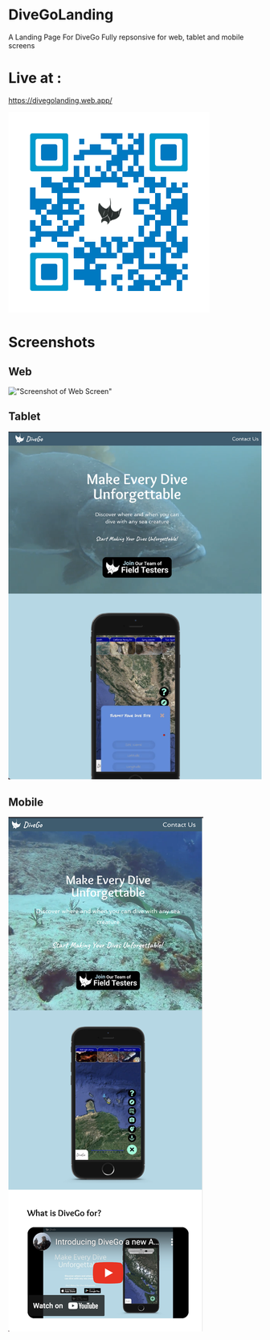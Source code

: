 # DiveGoLanding
A Landing Page For DiveGo
Fully repsonsive for web, tablet and mobile screens

# Live at : 

https://divegolanding.web.app/

!["Screenshot of Web Screen"](https://github.com/Freem11/DiveGoLanding/blob/master/src/images/LandingPage.png)


# Screenshots

## Web

!["Screenshot of Web Screen"](https://github.com/Freem11/DiveGoLanding/blob/master/src/images/Web2.png)

## Tablet

!["Screenshot of Tablet Screen"](https://github.com/Freem11/DiveGoLanding/blob/master/src/images/Tablet2.png)

## Mobile

!["Screenshot of Mobile Screen"](https://github.com/Freem11/DiveGoLanding/blob/master/src/images/Mobile2.png)
